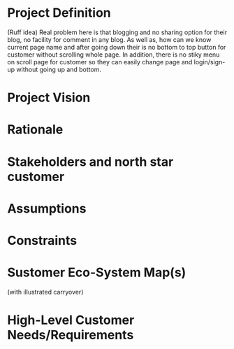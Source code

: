 # Project Definition

(Ruff idea) Real problem here is that blogging and no sharing option for their blog, no facility for comment in any blog. As well as, how can we know current page name and after going down their is no bottom to top button for customer without scrolling whole page. In addition, there is no stiky menu on scroll page for customer so they can easily change page and login/sign-up without going up and bottom.

# Project Vision

# Rationale

# Stakeholders and north star customer

# Assumptions

# Constraints

# Sustomer Eco-System Map(s)
(with illustrated carryover)

# High-Level Customer Needs/Requirements
